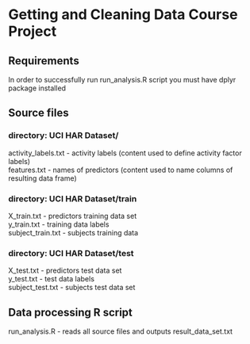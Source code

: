 # Getting and Cleaning Data Course Project
<h2>Requirements</h2>
<p>In order to successfully run run_analysis.R script you must have dplyr package installed</p>

<h2>Source files</h2>

<h3>directory: UCI HAR Dataset/</h3>
<p>activity_labels.txt - activity labels (content used to define activity factor labels)<br>
features.txt - names of predictors (content used to name columns of resulting data frame)
</p>

<h3>directory: UCI HAR Dataset/train</h3>
<p>X_train.txt - predictors training data set<br>
y_train.txt - training data labels<br>
subject_train.txt - subjects training data</p>

<h3>directory: UCI HAR Dataset/test</h3>
<p>X_test.txt - predictors test data set<br>
y_test.txt - test data labels<br>
subject_test.txt - subjects test data set</p>

<h2>Data processing R script</h2>

<p>run_analysis.R - reads all source files and outputs result_data_set.txt</p>